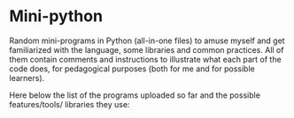 # Mini-python

Random mini-programs in Python (all-in-one files) to amuse myself and get familiarized with the language, some libraries and common practices. All of them contain comments and instructions to illustrate what each part of the code does, for pedagogical purposes (both for me and for possible learners).

Here below the list of the programs uploaded so far and the possible features/tools/ libraries they use:
